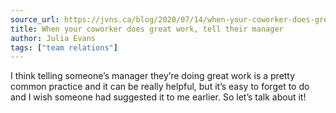 ```yaml
---
source_url: https://jvns.ca/blog/2020/07/14/when-your-coworker-does-great-work-tell-their-manager/
title: When your coworker does great work, tell their manager
author: Julia Evans
tags: ["team relations"]
---
```


I think telling someone’s manager they’re doing great work is a pretty common practice and it can be really helpful, but it’s easy to forget to do and I wish someone had suggested it to me earlier. So let’s talk about it!
